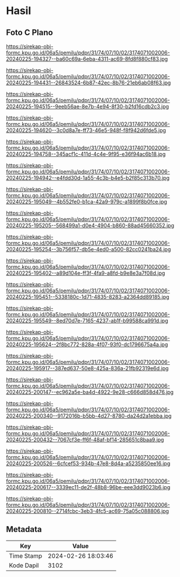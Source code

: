 # Hasil

## Foto C Plano

https://sirekap-obj-formc.kpu.go.id/06a5/pemilu/pdpr/31/74/07/10/02/3174071002006-20240225-194327--ba60c69a-6eba-4311-ac69-8fd8f880cf83.jpg

https://sirekap-obj-formc.kpu.go.id/06a5/pemilu/pdpr/31/74/07/10/02/3174071002006-20240225-194431--26843524-6b87-42ec-8b76-21eb6ab08f63.jpg

https://sirekap-obj-formc.kpu.go.id/06a5/pemilu/pdpr/31/74/07/10/02/3174071002006-20240225-194515--9eeb56ae-8e7b-4e94-8f30-b2fd16cdb2c3.jpg

https://sirekap-obj-formc.kpu.go.id/06a5/pemilu/pdpr/31/74/07/10/02/3174071002006-20240225-194620--3c0d8a7e-ff73-46e5-948f-f8f942d6fde5.jpg

https://sirekap-obj-formc.kpu.go.id/06a5/pemilu/pdpr/31/74/07/10/02/3174071002006-20240225-194758--345acf1c-411d-4c4e-9f95-e36f94ac6b18.jpg

https://sirekap-obj-formc.kpu.go.id/06a5/pemilu/pdpr/31/74/07/10/02/3174071002006-20240225-194942--e4fdd30d-1a55-4c3b-b4e5-b2f85c313b70.jpg

https://sirekap-obj-formc.kpu.go.id/06a5/pemilu/pdpr/31/74/07/10/02/3174071002006-20240225-195049--4b552fe0-b1ca-42a9-979c-a1899f8b0fce.jpg

https://sirekap-obj-formc.kpu.go.id/06a5/pemilu/pdpr/31/74/07/10/02/3174071002006-20240225-195205--568499a1-d0e4-4904-b860-88ad45660352.jpg

https://sirekap-obj-formc.kpu.go.id/06a5/pemilu/pdpr/31/74/07/10/02/3174071002006-20240225-195254--3b756f57-db5e-4ed0-a500-82cc0241ba24.jpg

https://sirekap-obj-formc.kpu.go.id/06a5/pemilu/pdpr/31/74/07/10/02/3174071002006-20240225-195402--a89d104e-ff3f-4fa9-a8fd-b9e8e3a7f08d.jpg

https://sirekap-obj-formc.kpu.go.id/06a5/pemilu/pdpr/31/74/07/10/02/3174071002006-20240225-195451--5338180c-1d71-4835-8283-a2364dd89185.jpg

https://sirekap-obj-formc.kpu.go.id/06a5/pemilu/pdpr/31/74/07/10/02/3174071002006-20240225-195549--8ed70d7e-7165-4237-ab1f-b99588ca991d.jpg

https://sirekap-obj-formc.kpu.go.id/06a5/pemilu/pdpr/31/74/07/10/02/3174071002006-20240225-195624--2f8bc772-828a-4f07-93f0-dc1796675a4a.jpg

https://sirekap-obj-formc.kpu.go.id/06a5/pemilu/pdpr/31/74/07/10/02/3174071002006-20240225-195917--387ed637-50e8-425a-836a-21fb92319e6d.jpg

https://sirekap-obj-formc.kpu.go.id/06a5/pemilu/pdpr/31/74/07/10/02/3174071002006-20240225-200147--ec962a5e-ba4d-4922-9e28-c666d858d476.jpg

https://sirekap-obj-formc.kpu.go.id/06a5/pemilu/pdpr/31/74/07/10/02/3174071002006-20240225-200340--9172016b-b5bb-4d27-8780-da24d2a1ebba.jpg

https://sirekap-obj-formc.kpu.go.id/06a5/pemilu/pdpr/31/74/07/10/02/3174071002006-20240225-200432--7067cf3e-ff6f-48af-bf14-285651c8baa9.jpg

https://sirekap-obj-formc.kpu.go.id/06a5/pemilu/pdpr/31/74/07/10/02/3174071002006-20240225-200526--6cfcef53-934b-47e8-8d4a-a5235850ee16.jpg

https://sirekap-obj-formc.kpu.go.id/06a5/pemilu/pdpr/31/74/07/10/02/3174071002006-20240225-200617--3339ec11-de2f-48b8-96be-eee3dd9023b6.jpg

https://sirekap-obj-formc.kpu.go.id/06a5/pemilu/pdpr/31/74/07/10/02/3174071002006-20240225-200810--2714fcbc-3eb3-4fc5-ac69-75a05c088806.jpg


## Metadata

| Key        | Value               |
| ---------- | ------------------- |
| Time Stamp | 2024-02-26 18:03:46 |
| Kode Dapil | 3102                |



